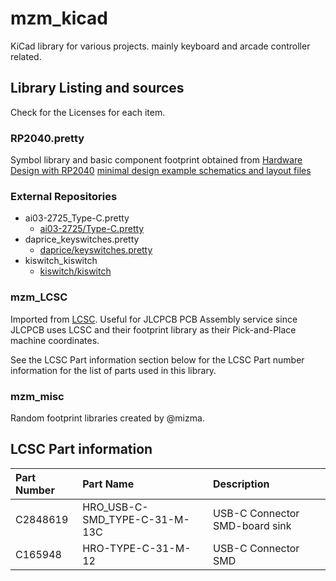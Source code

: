 # mzm_kicad

KiCad library for various projects.  mainly keyboard and arcade controller related.

## Library Listing and sources

Check for the Licenses for each item.

### RP2040.pretty

Symbol library and basic component footprint obtained from 
[Hardware Design with RP2040](https://datasheets.raspberrypi.com/rp2040/hardware-design-with-rp2040.pdf)
[minimal design example schematics and layout files](https://datasheets.raspberrypi.com/rp2040/Minimal-KiCAD.zip)

### External Repositories

* ai03-2725_Type-C.pretty
    * [ai03-2725/Type-C.pretty](https://github.com/ai03-2725/Type-C.pretty)
* daprice_keyswitches.pretty
    * [daprice/keyswitches.pretty](https://github.com/daprice/keyswitches.pretty)
* kiswitch_kiswitch
    * [kiswitch/kiswitch](https://github.com/kiswitch/kiswitch)

### mzm_LCSC

Imported from [LCSC](https://www.lcsc.com/).  Useful for JLCPCB PCB Assembly service since 
JLCPCB uses LCSC and their footprint library as their Pick-and-Place machine coordinates.

See the LCSC Part information section below for the LCSC Part number information for the
list of parts used in this library.

### mzm_misc

Random footprint libraries created by @mizma.

## LCSC Part information

| Part Number   | Part Name | Description |
| :--           | :--       | :--         |
| C2848619      | HRO_USB-C-SMD_TYPE-C-31-M-13C | USB-C Connector SMD-board sink |
| C165948       | HRO-TYPE-C-31-M-12 | USB-C Connector SMD |
